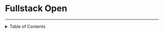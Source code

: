 # Fullstack Open

____

<details>
    <summary>Table of Contents</summary>
    <ol>
        <li>Welcome</li>
        <li>Quick Start</li>
        <li>Projects</li>
    </ol>
</details>